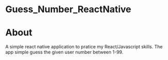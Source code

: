 # Guess_Number_ReactNative
# About
A simple react native application to pratice my React/Javascript skills. The app simple guess the given user number between 1-99.
